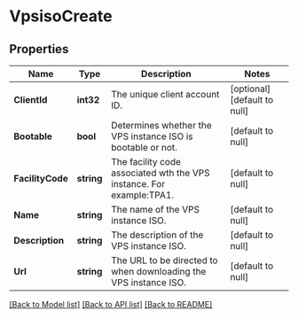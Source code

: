 # VpsisoCreate

## Properties
Name | Type | Description | Notes
------------ | ------------- | ------------- | -------------
**ClientId** | **int32** | The unique client account ID. | [optional] [default to null]
**Bootable** | **bool** | Determines whether the VPS instance ISO is bootable or not. | [default to null]
**FacilityCode** | **string** | The facility code associated wth the VPS instance.  For example:TPA1. | [default to null]
**Name** | **string** | The name of the VPS instance ISO. | [default to null]
**Description** | **string** | The description of the VPS instance ISO. | [default to null]
**Url** | **string** | The URL to be directed to when downloading the VPS instance ISO. | [default to null]

[[Back to Model list]](../README.md#documentation-for-models) [[Back to API list]](../README.md#documentation-for-api-endpoints) [[Back to README]](../README.md)


